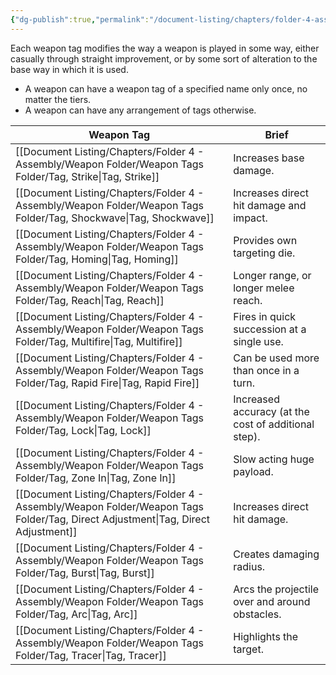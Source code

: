 ```yaml
---
{"dg-publish":true,"permalink":"/document-listing/chapters/folder-4-assembly/weapon-folder/weapon-tags/"}
---
```


Each weapon tag modifies the way a weapon is played in some way, either casually through straight improvement, or by some sort of alteration to the base way in which it is used.
- A weapon can have a weapon tag of a specified name only once, no matter the tiers.
- A weapon can have any arrangement of tags otherwise.

| Weapon Tag                 | Brief                                                |
| -------------------------- | ---------------------------------------------------- |
| [[Document Listing/Chapters/Folder 4 - Assembly/Weapon Folder/Weapon Tags Folder/Tag, Strike\|Tag, Strike]]            | Increases base damage.                               |
| [[Document Listing/Chapters/Folder 4 - Assembly/Weapon Folder/Weapon Tags Folder/Tag, Shockwave\|Tag, Shockwave]]         | Increases  direct hit damage and impact.             |
| [[Document Listing/Chapters/Folder 4 - Assembly/Weapon Folder/Weapon Tags Folder/Tag, Homing\|Tag, Homing]]            | Provides own targeting die.                          |
| [[Document Listing/Chapters/Folder 4 - Assembly/Weapon Folder/Weapon Tags Folder/Tag, Reach\|Tag, Reach]]             | Longer range, or longer melee reach.                 |
| [[Document Listing/Chapters/Folder 4 - Assembly/Weapon Folder/Weapon Tags Folder/Tag, Multifire\|Tag, Multifire]]         | Fires in quick succession at a single use.           |
| [[Document Listing/Chapters/Folder 4 - Assembly/Weapon Folder/Weapon Tags Folder/Tag, Rapid Fire\|Tag, Rapid Fire]]        | Can be used more than once in a turn.                |
| [[Document Listing/Chapters/Folder 4 - Assembly/Weapon Folder/Weapon Tags Folder/Tag, Lock\|Tag, Lock]]              | Increased accuracy (at the cost of additional step). |
| [[Document Listing/Chapters/Folder 4 - Assembly/Weapon Folder/Weapon Tags Folder/Tag, Zone In\|Tag, Zone In]]           | Slow acting huge payload.                            |
| [[Document Listing/Chapters/Folder 4 - Assembly/Weapon Folder/Weapon Tags Folder/Tag, Direct Adjustment\|Tag, Direct Adjustment]] | Increases direct hit damage.                         |
| [[Document Listing/Chapters/Folder 4 - Assembly/Weapon Folder/Weapon Tags Folder/Tag, Burst\|Tag, Burst]]             | Creates damaging radius.                             |
| [[Document Listing/Chapters/Folder 4 - Assembly/Weapon Folder/Weapon Tags Folder/Tag, Arc\|Tag, Arc]]               | Arcs the projectile over and around obstacles.       |
| [[Document Listing/Chapters/Folder 4 - Assembly/Weapon Folder/Weapon Tags Folder/Tag, Tracer\|Tag, Tracer]]            | Highlights the target.                               |
